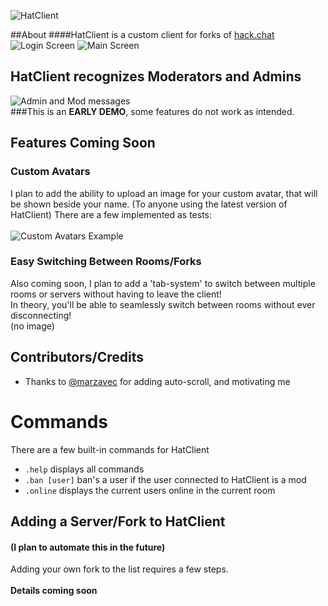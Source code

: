 ![HatClient](http://paswd4.com/s/x84e3q.png)

##About
####HatClient is a custom client for forks of [hack.chat](https://github.com/AndrewBelt/hack.chat "hack.chat")
![Login Screen](http://paswd4.com/s/h8yp3x.png)
![Main Screen](http://paswd4.com/s/wnjh6j.png)

## HatClient recognizes Moderators and Admins
![Admin and Mod messages](http://paswd4.com/s/b3arqj.png)<br>
###This is an **EARLY DEMO**, some features do not work as intended.

## Features Coming Soon
### Custom Avatars
I plan to add the ability to upload an image for your custom avatar, that will be shown beside your name. (To anyone using the latest version of HatClient)
There are a few implemented as tests:<br><br>
![Custom Avatars Example](http://paswd4.com/s/udd742.png)

### Easy Switching Between Rooms/Forks
Also coming soon, I plan to add a 'tab-system' to switch between multiple rooms or servers without having to leave the client!<br>In theory, you'll be able to seamlessly switch between rooms without ever disconnecting!<br>(no image)<br>
## Contributors/Credits
- Thanks to [@marzavec](https://github.com/marzavec) for adding auto-scroll, and motivating me

Commands
========
There are a few built-in commands for HatClient
- `.help` displays all commands
- `.ban [user]` ban's a user if the user connected to HatClient is a mod
- `.online` displays the current users online in the current room

## Adding a Server/Fork to HatClient
#### (I plan to automate this in the future)
Adding your own fork to the list requires a few steps.<br><br>
**Details coming soon**
